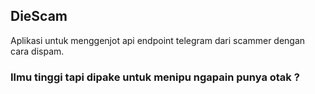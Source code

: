 ## DieScam
Aplikasi untuk menggenjot api endpoint telegram dari scammer dengan cara dispam.

### Ilmu tinggi tapi dipake untuk menipu ngapain punya otak ?
